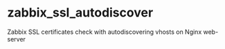 # zabbix_ssl_autodiscover
Zabbix SSL certificates check with autodiscovering vhosts on Nginx web-server
